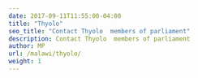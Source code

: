 ```yaml
---
date: 2017-09-11T11:55:00-04:00
title: "Thyolo"
seo_title: "Contact Thyolo  members of parliament"
description: Contact Thyolo  members of parliament
author: MP
url: /malawi/thyolo/
weight: 1
---
```


